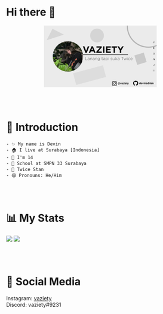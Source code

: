 # Hi there 👋

<p align="center">
<img width="60%" src="https://raw.githubusercontent.com/devinadrian/devinadrian/main/20220705_222839.jpg" />
</p>
<br><br>

# 📃 Introduction
```
- ✨ My name is Devin
- 🏠 I live at Surabaya [Indonesia]
- 👀 I'm 14
- 🔭 School at SMPN 33 Surabaya
- 🎎 Twice Stan
- 😄 Pronouns: He/Him
```
<br><br>
# 📊 My Stats
<img height="180em" src="https://github-readme-stats.vercel.app/api?username=devinadrian&show_icons=true&hide_border=true&&count_private=true&include_all_commits=true" />
<img height="180em" src="https://github-readme-stats.vercel.app/api/top-langs/?username=devinadrian&count_private=true&layout=compact" />

<br><br>

# 🔗 Social Media
Instagram: [vaziety](https://www.instagram.com/vaziety)
<br>
Discord: vaziety#9231
